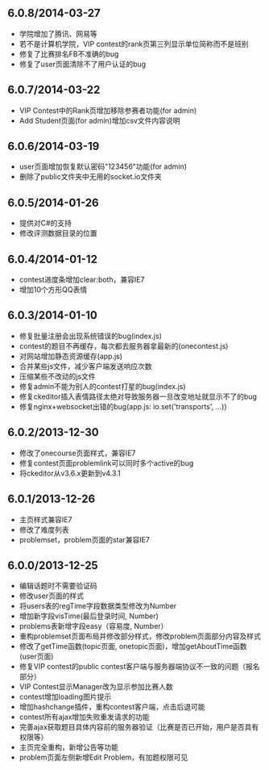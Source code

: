 ## 6.0.8/2014-03-27
* 学院增加了腾讯、网易等
* 若不是计算机学院，VIP contest的rank页第三列显示单位简称而不是班别
* 修复了比赛排名FB不准确的bug
* 修复了user页面清除不了用户认证的bug

## 6.0.7/2014-03-22
* VIP Contest中的Rank页增加移除参赛者功能(for admin)
* Add Student页面(for admin)增加csv文件内容说明

## 6.0.6/2014-03-19
* user页面增加恢复默认密码"123456"功能(for admin)
* 删除了public文件夹中无用的socket.io文件夹

## 6.0.5/2014-01-26
* 提供对C#的支持
* 修改评测数据目录的位置

## 6.0.4/2014-01-12
* contest进度条增加clear:both，兼容IE7
* 增加10个方形QQ表情

## 6.0.3/2014-01-10
* 修复批量注册会出现系统错误的bug(index.js)
* contest的题目不再缓存，每次都去服务器拿最新的(onecontest.js)
* 对网站增加静态资源缓存(app.js)
* 合并某些js文件，减少客户端发送响应次数
* 压缩某些不改动的js文件
* 修复admin不能为别人的contest打星的bug(index.js)
* 修复ckeditor插入表情路径太绝对导致服务器一旦改变地址就显示不了的bug
* 修复nginx+websocket出错的bug(app.js: io.set('transports', ...))

## 6.0.2/2013-12-30
* 修改了onecourse页面样式，兼容IE7
* 修复contest页面problemlink可以同时多个active的bug
* 将ckeditor从v3.6.x更新到v4.3.1

## 6.0.1/2013-12-26
* 主页样式兼容IE7
* 修改了难度列表
* problemset，problem页面的star兼容IE7

## 6.0.0/2013-12-25
* 编辑话题时不需要验证码
* 修改user页面的样式
* 将users表的regTime字段数据类型修改为Number
* 增加新字段visTime(最后登录时间, Number)
* problems表新增字段easy（容易度, Number）
* 重构problemset页面布局并修改部分样式，修改problem页面部分内容及样式
* 修改了getTime函数(topic页面, onetopic页面)，增加getAboutTime函数(user页面)
* 修复VIP contest的public contest客户端与服务器端协议不一致的问题（报名部分）
* VIP Contest显示Manager改为显示参加比赛人数
* contest增加loading图片提示
* 增加hashchange插件，重构contest客户端，点击后退可能
* contest所有ajax增加失败重发请求的功能
* 完善ajax获取题目具体内容前的服务器验证（比赛是否已开始，用户是否具有权限等）
* 主页完全重构，新增公告等功能
* problem页面左侧新增Edit Problem，有加题权限可见